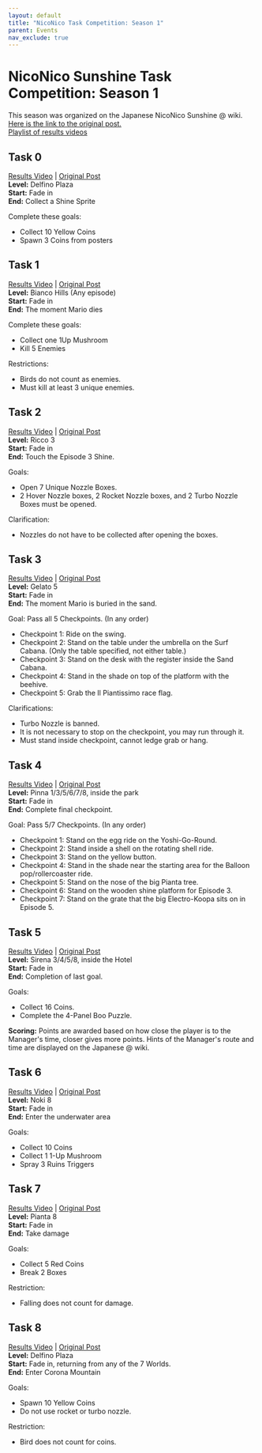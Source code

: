 ```yaml
---
layout: default
title: "NicoNico Task Competition: Season 1"
parent: Events
nav_exclude: true
---
```

# **NicoNico Sunshine Task Competition: Season 1**
This season was organized on the Japanese NicoNico Sunshine @ wiki.  
[Here is the link to the original post.](https://www49.atwiki.jp/mario-sunshine/pages/22.html)  
[Playlist of results videos](https://www.youtube.com/playlist?list=PLDQn8zHkFza9rossaUH_YmKxegfvSBqUj)  
  
## **Task 0**  
[Results Video](https://www.youtube.com/watch?v=MGgNEnTN9Ak) | [Original Post](https://www49.atwiki.jp/mario-sunshine/pages/21.html)  
**Level:** Delfino Plaza  
**Start:** Fade in  
**End:** Collect a Shine Sprite  

Complete these goals:  
- Collect 10 Yellow Coins  
- Spawn 3 Coins from posters

## **Task 1**  
[Results Video](https://www.youtube.com/watch?v=rqhum352D8A) | [Original Post](https://www49.atwiki.jp/mario-sunshine/pages/23.html)  
**Level:** Bianco Hills (Any episode)  
**Start:** Fade in  
**End:** The moment Mario dies  

Complete these goals:  
  - Collect one 1Up Mushroom  
  - Kill 5 Enemies  

Restrictions:  
  - Birds do not count as enemies.  
  - Must kill at least 3 unique enemies.  

## **Task 2**  
[Results Video](https://www.youtube.com/watch?v=fcqvlEKPPrw) | [Original Post](https://www49.atwiki.jp/mario-sunshine/pages/24.html)  
**Level:** Ricco 3  
**Start:** Fade in  
**End:** Touch the Episode 3 Shine.  

Goals:  
- Open 7 Unique Nozzle Boxes.  
- 2 Hover Nozzle boxes, 2 Rocket Nozzle boxes, and 2 Turbo Nozzle Boxes must be opened.

Clarification:  
- Nozzles do not have to be collected after opening the boxes.  

## **Task 3**  
[Results Video](https://www.youtube.com/watch?v=QZbbnfWompU) | [Original Post](https://www49.atwiki.jp/mario-sunshine/pages/25.html)  
**Level:** Gelato 5  
**Start:** Fade in  
**End:** The moment Mario is buried in the sand.  

Goal: Pass all 5 Checkpoints. (In any order)  
- Checkpoint 1: Ride on the swing.  
- Checkpoint 2: Stand on the table under the umbrella on the Surf Cabana. (Only the table specified, not either table.)  
- Checkpoint 3: Stand on the desk with the register inside the Sand Cabana.  
- Checkpoint 4: Stand in the shade on top of the platform with the beehive.  
- Checkpoint 5: Grab the Il Piantissimo race flag.

Clarifications:  
- Turbo Nozzle is banned.  
- It is not necessary to stop on the checkpoint, you may run through it.  
- Must stand inside checkpoint, cannot ledge grab or hang.  

## **Task 4**  
[Results Video](https://www.youtube.com/watch?v=-zXnyY4w9Ac) | [Original Post](https://www49.atwiki.jp/mario-sunshine/pages/26.html)  
**Level:** Pinna 1/3/5/6/7/8, inside the park  
**Start:** Fade in  
**End:** Complete final checkpoint.  

Goal: Pass 5/7 Checkpoints. (In any order)  
- Checkpoint 1: Stand on the egg ride on the Yoshi-Go-Round.  
- Checkpoint 2: Stand inside a shell on the rotating shell ride.  
- Checkpoint 3: Stand on the yellow button.  
- Checkpoint 4: Stand in the shade near the starting area for the Balloon pop/rollercoaster ride.  
- Checkpoint 5: Stand on the nose of the big Pianta tree.  
- Checkpoint 6: Stand on the wooden shine platform for Episode 3.  
- Checkpoint 7: Stand on the grate that the big Electro-Koopa sits on in Episode 5.  

## **Task 5**  
[Results Video](https://www.youtube.com/watch?v=02Tmg-_LCaQ) | [Original Post](https://www49.atwiki.jp/mario-sunshine/pages/27.html)  
**Level:** Sirena 3/4/5/8, inside the Hotel  
**Start:** Fade in  
**End:** Completion of last goal.  

Goals:  
- Collect 16 Coins.  
- Complete the 4-Panel Boo Puzzle.

**Scoring:** Points are awarded based on how close the player is to the Manager's time, closer gives more points. Hints of the Manager's route and time are displayed on the Japanese @ wiki.  

## **Task 6**  
[Results Video](https://www.youtube.com/watch?v=V8CKgUBg-mA) | [Original Post](https://www49.atwiki.jp/mario-sunshine/pages/28.html)  
**Level:** Noki 8  
**Start:** Fade in  
**End:** Enter the underwater area  

Goals:  
- Collect 10 Coins  
- Collect 1 1-Up Mushroom  
- Spray 3 Ruins Triggers  

## **Task 7**  
[Results Video](https://www.youtube.com/watch?v=vJIHkdMDsDY) | [Original Post](https://www49.atwiki.jp/mario-sunshine/pages/29.html)  
**Level:** Pianta 8  
**Start:** Fade in  
**End:** Take damage  

Goals:  
- Collect 5 Red Coins  
- Break 2 Boxes

Restriction:  
- Falling does not count for damage.  

## **Task 8**  
[Results Video](https://www.youtube.com/watch?v=feEHRRk33UU) | [Original Post](https://www49.atwiki.jp/mario-sunshine/pages/30.html)  
**Level:** Delfino Plaza  
**Start:** Fade in, returning from any of the 7 Worlds.  
**End:** Enter Corona Mountain  

Goals:  
- Spawn 10 Yellow Coins  
- Do not use rocket or turbo nozzle.

Restriction:  
- Bird does not count for coins.  
